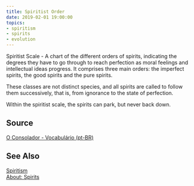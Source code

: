 ```yaml
---
title: Spiritist Order
date: 2019-02-01 19:00:00
topics:
- spiritism
- spirits
- evolution
---
```


Spiritist Scale - A chart of the different orders of spirits, indicating the
degrees they have to go through to reach perfection as moral feelings and
intellectual ideas progress. It comprises three main orders: the imperfect
spirits, the good spirits and the pure spirits. 

These classes are not distinct species, and all spirits are called to follow
them successively, that is, from ignorance to the state of perfection. 

Within the spiritist scale, the spirits can park, but never back down.

## Source
[O Consolador - Vocabulário (pt-BR)](http://www.oconsolador.com.br/linkfixo/vocabulario/principal.html)

## See Also
[Spiritism](/spiritism)  
[About: Spirits](../spirits)  
